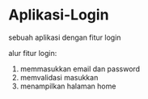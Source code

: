 # Aplikasi-Login
sebuah aplikasi dengan fitur login

alur fitur login:
1. memmasukkan email dan password
2. memvalidasi masukkan
3. menampilkan halaman home
